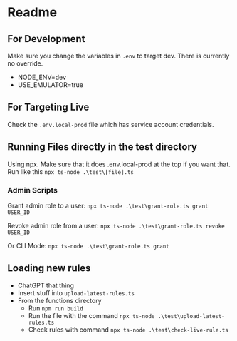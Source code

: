 # Readme

## For Development

Make sure you change the variables in `.env` to target dev. There is currently no override.

- NODE_ENV=dev
- USE_EMULATOR=true

## For Targeting Live

Check the `.env.local-prod` file which has service account credentials.

## Running Files directly in the test directory

Using npx. Make sure that it does .env.local-prod at the top if you want that.
Run like this `npx ts-node .\test\[file].ts`

### Admin Scripts

Grant admin role to a user:
`npx ts-node .\test\grant-role.ts grant USER_ID`

Revoke admin role from a user:
`npx ts-node .\test\grant-role.ts revoke USER_ID`

Or CLI Mode:
`npx ts-node .\test\grant-role.ts grant`

## Loading new rules

- ChatGPT that thing
- Insert stuff into `upload-latest-rules.ts`
- From the functions directory
  - Run `npm run build`
  - Run the file with the command `npx ts-node .\test\upload-latest-rules.ts`
  - Check rules with command `npx ts-node .\test\check-live-rule.ts`
